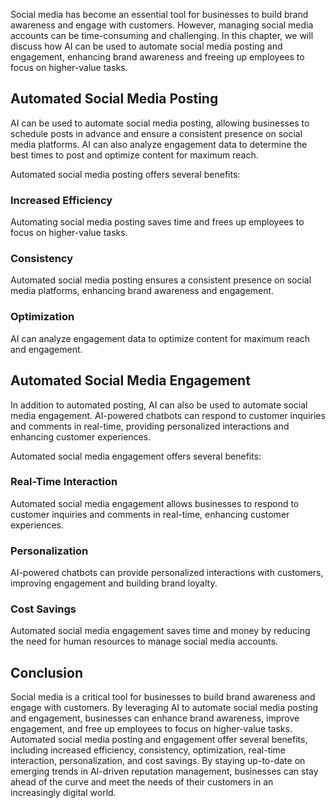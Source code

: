
Social media has become an essential tool for businesses to build brand awareness and engage with customers. However, managing social media accounts can be time-consuming and challenging. In this chapter, we will discuss how AI can be used to automate social media posting and engagement, enhancing brand awareness and freeing up employees to focus on higher-value tasks.

Automated Social Media Posting
------------------------------

AI can be used to automate social media posting, allowing businesses to schedule posts in advance and ensure a consistent presence on social media platforms. AI can also analyze engagement data to determine the best times to post and optimize content for maximum reach.

Automated social media posting offers several benefits:

### Increased Efficiency

Automating social media posting saves time and frees up employees to focus on higher-value tasks.

### Consistency

Automated social media posting ensures a consistent presence on social media platforms, enhancing brand awareness and engagement.

### Optimization

AI can analyze engagement data to optimize content for maximum reach and engagement.

Automated Social Media Engagement
---------------------------------

In addition to automated posting, AI can also be used to automate social media engagement. AI-powered chatbots can respond to customer inquiries and comments in real-time, providing personalized interactions and enhancing customer experiences.

Automated social media engagement offers several benefits:

### Real-Time Interaction

Automated social media engagement allows businesses to respond to customer inquiries and comments in real-time, enhancing customer experiences.

### Personalization

AI-powered chatbots can provide personalized interactions with customers, improving engagement and building brand loyalty.

### Cost Savings

Automated social media engagement saves time and money by reducing the need for human resources to manage social media accounts.

Conclusion
----------

Social media is a critical tool for businesses to build brand awareness and engage with customers. By leveraging AI to automate social media posting and engagement, businesses can enhance brand awareness, improve engagement, and free up employees to focus on higher-value tasks. Automated social media posting and engagement offer several benefits, including increased efficiency, consistency, optimization, real-time interaction, personalization, and cost savings. By staying up-to-date on emerging trends in AI-driven reputation management, businesses can stay ahead of the curve and meet the needs of their customers in an increasingly digital world.

